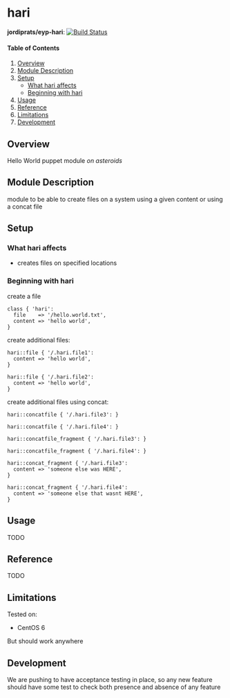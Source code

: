 # hari

**jordiprats/eyp-hari**: [![Build Status](https://travis-ci.org/jordiprats/eyp-hari.png?branch=master)](https://travis-ci.org/jordiprats/eyp-hari)


#### Table of Contents

1. [Overview](#overview)
2. [Module Description](#module-description)
3. [Setup](#setup)
    * [What hari affects](#what-hari-affects)
    * [Beginning with hari](#beginning-with-hari)
4. [Usage](#usage)
5. [Reference](#reference)
5. [Limitations](#limitations)
6. [Development](#development)

## Overview

Hello World puppet module *on asteroids*

## Module Description

module to be able to create files on a system using a given content or using
a concat file

## Setup

### What hari affects

* creates files on specified locations

### Beginning with hari

create a file
```puppet
class { 'hari':
  file    => '/hello.world.txt',
  content => 'hello world',
}
```

create additional files:

```puppet
hari::file { '/.hari.file1':
  content => 'hello world',
}

hari::file { '/.hari.file2':
  content => 'hello world',
}
```

create additional files using concat:

```puppet
hari::concatfile { '/.hari.file3': }

hari::concatfile { '/.hari.file4': }

hari::concatfile_fragment { '/.hari.file3': }

hari::concatfile_fragment { '/.hari.file4': }

hari::concat_fragment { '/.hari.file3':
  content => 'someone else was HERE',
}

hari::concat_fragment { '/.hari.file4':
  content => 'someone else that wasnt HERE',
}
```

## Usage

TODO

## Reference

TODO

## Limitations

Tested on:
* CentOS 6

But should work anywhere

## Development

We are pushing to have acceptance testing in place, so any new feature should
have some test to check both presence and absence of any feature
